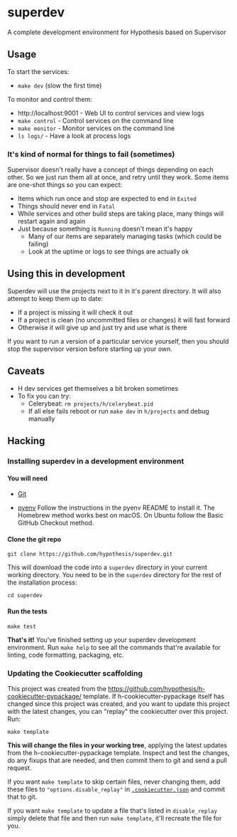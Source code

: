 # superdev

A complete development environment for Hypothesis based on Supervisor

Usage
-----

To start the services:

  * `make dev` (slow the first time)

To monitor and control them:

  * http://localhost:9001 - Web UI to control services and view logs
  * `make control` - Control services on the command line
  * `make monitor` - Monitor services on the command line
  * `ls logs/` - Have a look at process logs

### It's kind of normal for things to fail (sometimes)

Supervisor doesn't really have a concept of things depending on each other. So 
we just run them all at once, and retry until they work. Some items are one-shot
things so you can expect:

 * Items which run once and stop are expected to end in `Exited`
 * Things should never end in `Fatal`
 * While services and other build steps are taking place, many things will 
   restart again and again
 * Just because something is `Running` doesn't mean it's happy
   * Many of our items are separately managing tasks (which could be failing)
   * Look at the uptime or logs to see things are actually ok
 

Using this in development
-------------------------

Superdev will use the projects next to it in it's parent directory. It will
also attempt to keep them up to date:

 * If a project is missing it will check it out
 * If a project is clean (no uncommitted files or changes) it will fast forward
 * Otherwise it will give up and just try and use what is there

If you want to run a version of a particular service yourself, then you should
stop the supervisor version before starting up your own.

Caveats
-------

 * H dev services get themselves a bit broken sometimes
 * To fix you can try:
   * Celerybeat: `rm projects/h/celerybeat.pid`
   * If all else fails reboot or run `make dev` in `h/projects` and debug manually

Hacking
-------

### Installing superdev in a development environment

#### You will need

* [Git](https://git-scm.com/)

* [pyenv](https://github.com/pyenv/pyenv)
  Follow the instructions in the pyenv README to install it.
  The Homebrew method works best on macOS.
  On Ubuntu follow the Basic GitHub Checkout method.

#### Clone the git repo

```terminal
git clone https://github.com/hypothesis/superdev.git
```

This will download the code into a `superdev` directory
in your current working directory. You need to be in the
`superdev` directory for the rest of the installation
process:

```terminal
cd superdev
```

#### Run the tests

```terminal
make test
```

**That's it!** You’ve finished setting up your superdev
development environment. Run `make help` to see all the commands that're
available for linting, code formatting, packaging, etc.

### Updating the Cookiecutter scaffolding

This project was created from the
https://github.com/hypothesis/h-cookiecutter-pypackage/ template.
If h-cookiecutter-pypackage itself has changed since this project was created, and
you want to update this project with the latest changes, you can "replay" the
cookiecutter over this project. Run:

```terminal
make template
```

**This will change the files in your working tree**, applying the latest
updates from the h-cookiecutter-pypackage template. Inspect and test the
changes, do any fixups that are needed, and then commit them to git and send a
pull request.

If you want `make template` to skip certain files, never changing them, add
these files to `"options.disable_replay"` in
[`.cookiecutter.json`](.cookiecutter.json) and commit that to git.

If you want `make template` to update a file that's listed in `disable_replay`
simply delete that file and then run `make template`, it'll recreate the file
for you.
